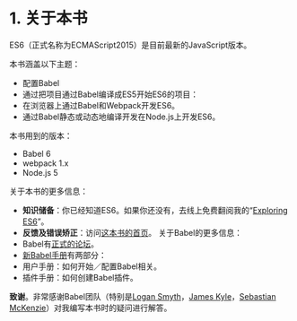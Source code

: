 # 1. 关于本书
ES6（正式名称为ECMAScript2015）是目前最新的JavaScript版本。

本书涵盖以下主题：
- 配置Babel
- 通过把项目通过Babel编译成ES5开始ES6的项目：
- 在浏览器上通过Babel和Webpack开发ES6。
- 通过Babel静态或动态地编译开发在Node.js上开发ES6。

本书用到的版本：
- Babel 6
- webpack 1.x
- Node.js 5

关于本书的更多信息：
- **知识储备**：你已经知道ES6。如果你还没有，去线上免费翻阅我的“[Exploring ES6](http://exploringjs.com/es6/)”。
- **反馈及错误矫正**：访问[这本书的首页](http://exploringjs.com/setting-up-es6.html#support)。
关于Babel的更多信息：  
- Babel有[正式的论坛](https://discuss.babeljs.io/)。
- [新Babel手册](https://github.com/thejameskyle/babel-handbook)有两部分：
- 用户手册：如何开始／配置Babel相关。
- 插件手册：如何创建Babel插件。

**致谢**。非常感谢Babel团队（特别是[Logan Smyth](https://twitter.com/loganfsmyth)，[James Kyle](https://twitter.com/thejameskyle)，[Sebastian McKenzie](https://twitter.com/sebmck)）对我编写本书时的疑问进行解答。
